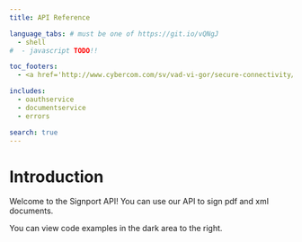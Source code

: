 ```yaml
---
title: API Reference

language_tabs: # must be one of https://git.io/vQNgJ
  - shell
#  - javascript TODO!!

toc_footers:
  - <a href='http://www.cybercom.com/sv/vad-vi-gor/secure-connectivity/identity--access-management/iam-assets/identityhub/'>Who are we?</a>

includes:
  - oauthservice
  - documentservice
  - errors

search: true
---
```


# Introduction

Welcome to the Signport API! You can use our API to sign pdf and xml documents.

You can view code examples in the dark area to the right.
